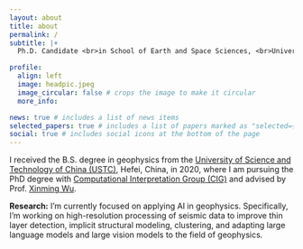 ```yaml
---
layout: about
title: about
permalink: /
subtitle: |+
  Ph.D. Candidate <br>in School of Earth and Space Sciences, <br>University of Science and Technology of China.

profile:
  align: left
  image: headpic.jpeg
  image_circular: false # crops the image to make it circular
  more_info: 

news: true # includes a list of news items
selected_papers: true # includes a list of papers marked as "selected={true}"
social: true # includes social icons at the bottom of the page
---
```


I received the B.S. degree in geophysics from the [University of Science and Technology of China (USTC)](https://ustc.edu.cn/), Hefei, China, in 2020, where I am pursuing the PhD degree with [Computational Interpretation Group (CIG)](http://cig.ustc.edu.cn/) and advised by Prof. [Xinming Wu](http://ess.ustc.edu.cn/faculties/detail-213.html).

**Research:** I’m currently focused on applying AI in geophysics. Specifically, I’m working on high-resolution processing of seismic data to improve thin layer detection, implicit structural modeling, clustering, and adapting large language models and large vision models to the field of geophysics.